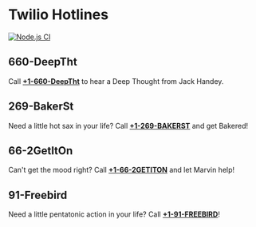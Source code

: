 # Twilio Hotlines

[![Node.js CI](https://github.com/rodmhgl/twilio_apps/actions/workflows/main.yml/badge.svg)](https://github.com/rodmhgl/twilio_apps/actions/workflows/main.yml)

## 660-DeepTht

Call **[+1-660-DeepTht](tel:16603337848)** to hear a Deep Thought from Jack Handey.

## 269-BakerSt

Need a little hot sax in your life? Call **[+1-269-BAKERST](tel:12692253778)** and get Bakered!

## 66-2GetItOn

Can't get the mood right? Call **[+1-66-2GETITON](tel:16624384866)** and let Marvin help!

## 91-Freebird

Need a little pentatonic action in your life? Call **[+1-91-FREEBIRD](tel:19137332473)**!
